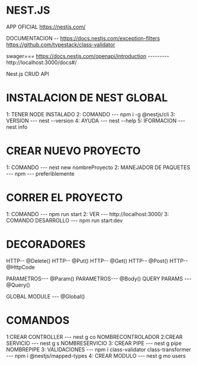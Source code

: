 # NEST.JS

APP OFICIAL https://nestjs.com/

DOCUMENTACION -- https://docs.nestjs.com/exception-filters
https://github.com/typestack/class-validator

swager=== https://docs.nestjs.com/openapi/introduction --------- http://localhost:3000/docs#/

Nest.js CRUD API

# INSTALACION DE NEST GLOBAL

1: TENER NODE INSTALADO
2: COMANDO --- npm i -g @nestjs/cli
3: VERSION --- nest --version
4: AYUDA --- nest --help
5: IFORMACION --- nest info

# CREAR NUEVO PROYECTO

1: COMANDO --- nest new nombreProyecto
2: MANEJADOR DE PAQUETES --- npm --- preferiblemente

# CORRER EL PROYECTO

1: COMANDO --- npm run start
2: VER --- http://localhost:3000/
3: COMANDO DESARROLLO --- npm run start:dev

# DECORADORES

HTTP-- @Delete()
HTTP-- @Put()
HTTP-- @Get()
HTTP-- @Post()
HTTP-- @HttpCode

PARAMETROS--- @Param()
PARAMETROS--- @Body()
QUERY PARAMS --- @Query()

GLOBAL MODULE --- @Global()

# COMANDOS

1:CREAR CONTROLLER --- nest g co NOMBRECONTROLADOR
2:CREAR SERVICIO --- nest g s NOMBRESERVICIO
3: CREAR PIPE --- nest g pipe NOMBREPIPE
3: VALIDACIONES --- npm i class-validator class-transformer --- npm i @nestjs/mapped-types
4: CREAR MODULO --- nest g mo users
